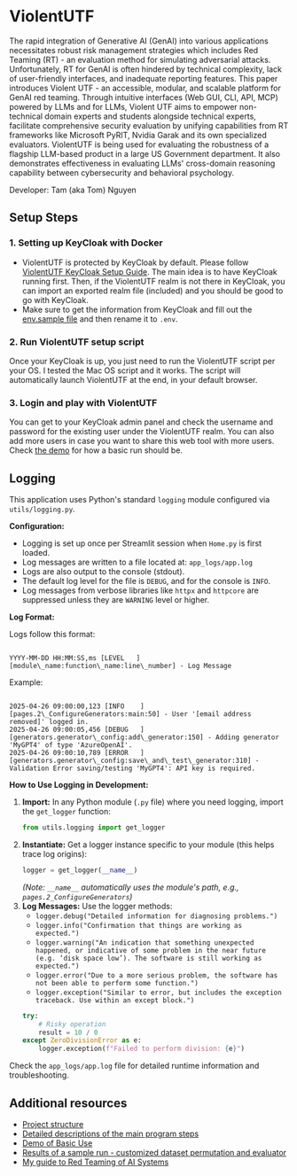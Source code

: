 # ViolentUTF

The rapid integration of Generative AI (GenAI) into various applications necessitates robust risk management strategies which includes Red Teaming (RT) - an evaluation method for simulating adversarial attacks. Unfortunately, RT for GenAI is often hindered by technical complexity, lack of user-friendly interfaces, and inadequate reporting features. This paper introduces Violent UTF - an accessible, modular, and scalable platform for GenAI red teaming. Through intuitive interfaces (Web GUI, CLI, API, MCP) powered by LLMs and for LLMs, Violent UTF aims to empower non-technical domain experts and students alongside technical experts, facilitate comprehensive security evaluation by unifying capabilities from RT frameworks like Microsoft PyRIT, Nvidia Garak and its own specialized evaluators. ViolentUTF is being used for evaluating the robustness of a flagship LLM-based product in a large US Government department. It also demonstrates effectiveness in evaluating LLMs' cross-domain reasoning capability between cybersecurity and behavioral psychology.

Developer: Tam (aka Tom) Nguyen

## Setup Steps
### 1. Setting up KeyCloak with Docker
* ViolentUTF is protected by KeyCloak by default. Please follow [ViolentUTF KeyCloak Setup Guide](https://github.com/Cybonto/ViolentUTF_nightly/tree/main/keycloak). The main idea is to have KeyCloak running first. Then, if the ViolentUTF realm is not there in KeyCloak, you can import an exported realm file (included) and you should be good to go with KeyCloak.
* Make sure to get the information from KeyCloak and fill out the [env.sample file](https://github.com/Cybonto/ViolentUTF_nightly/blob/main/env.sample) and then rename it to `.env`. 
### 2. Run ViolentUTF setup script
Once your KeyCloak is up, you just need to run the ViolentUTF script per your OS. I tested the Mac OS script and it works. The script will automatically launch ViolentUTF at the end, in your default browser.
### 3. Login and play with ViolentUTF
You can get to your KeyCloak admin panel and check the username and password for the existing user under the ViolentUTF realm. You can also add more users in case you want to share this web tool with more users.
Check [the demo](https://youtu.be/c-UCYXq0rfY) for how a basic run should be.


## Logging

This application uses Python's standard `logging` module configured via `utils/logging.py`.

**Configuration:**

* Logging is set up once per Streamlit session when `Home.py` is first loaded.
* Log messages are written to a file located at: `app_logs/app.log`
* Logs are also output to the console (stdout).
* The default log level for the file is `DEBUG`, and for the console is `INFO`.
* Log messages from verbose libraries like `httpx` and `httpcore` are suppressed unless they are `WARNING` level or higher.

**Log Format:**

Logs follow this format:

```

YYYY-MM-DD HH:MM:SS,ms [LEVEL   ] [module\_name:function\_name:line\_number] - Log Message

```

Example:

```

2025-04-26 09:00:00,123 [INFO    ] [pages.2\_ConfigureGenerators:main:50] - User '[email address removed]' logged in.
2025-04-26 09:00:05,456 [DEBUG   ] [generators.generator\_config:add\_generator:150] - Adding generator 'MyGPT4' of type 'AzureOpenAI'.
2025-04-26 09:00:10,789 [ERROR   ] [generators.generator\_config:save\_and\_test\_generator:310] - Validation Error saving/testing 'MyGPT4': API key is required.

````

**How to Use Logging in Development:**

1.  **Import:** In any Python module (`.py` file) where you need logging, import the `get_logger` function:
    ```python
    from utils.logging import get_logger
    ```
2.  **Instantiate:** Get a logger instance specific to your module (this helps trace log origins):
    ```python
    logger = get_logger(__name__)
    ```
    *(Note: `__name__` automatically uses the module's path, e.g., `pages.2_ConfigureGenerators`)*
3.  **Log Messages:** Use the logger methods:
    * `logger.debug("Detailed information for diagnosing problems.")`
    * `logger.info("Confirmation that things are working as expected.")`
    * `logger.warning("An indication that something unexpected happened, or indicative of some problem in the near future (e.g. ‘disk space low’). The software is still working as expected.")`
    * `logger.error("Due to a more serious problem, the software has not been able to perform some function.")`
    * `logger.exception("Similar to error, but includes the exception traceback. Use within an except block.")`
    ```python
    try:
        # Risky operation
        result = 10 / 0
    except ZeroDivisionError as e:
        logger.exception(f"Failed to perform division: {e}")
    ```

Check the `app_logs/app.log` file for detailed runtime information and troubleshooting.

## Additional resources
* [Project structure](https://github.com/Cybonto/ViolentUTF_nightly/blob/main/docs/structure.md)
* [Detailed descriptions of the main program steps](https://github.com/Cybonto/ViolentUTF_nightly/tree/main/docs/programSteps)
* [Demo of Basic Use](https://youtu.be/c-UCYXq0rfY)
* [Results of a sample run - customized dataset permutation and evaluator](https://github.com/Cybonto/ViolentUTF_nightly/tree/main/sample_run)
* [My guide to Red Teaming of AI Systems](https://github.com/Cybonto/ViolentUTF_nightly/blob/main/docs/Guide_RedTeaming_GenAIsystems.md)
